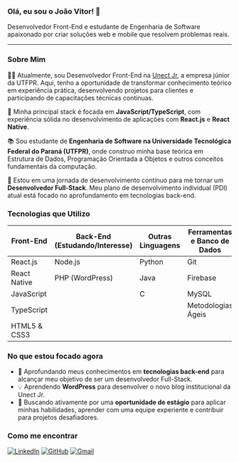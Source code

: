 ### Olá, eu sou o João Vitor! 👋

Desenvolvedor Front-End e estudante de Engenharia de Software apaixonado por criar soluções web e mobile que resolvem problemas reais.

---

### Sobre Mim

👨‍💻 Atualmente, sou Desenvolvedor Front-End na [Unect Jr](https://github.com/unect-jr), a empresa júnior da UTFPR. Aqui, tenho a oportunidade de transformar conhecimento teórico em experiência prática, desenvolvendo projetos para clientes e participando de capacitações técnicas contínuas.

🚀 Minha principal stack é focada em **JavaScript/TypeScript**, com experiência sólida no desenvolvimento de aplicações com **React.js** e **React Native**.

📚 Sou estudante de **Engenharia de Software na Universidade Tecnológica Federal do Paraná (UTFPR)**, onde construo minha base teórica em Estrutura de Dados, Programação Orientada a Objetos e outros conceitos fundamentais da computação.

🌱 Estou em uma jornada de desenvolvimento contínuo para me tornar um **Desenvolvedor Full-Stack**. Meu plano de desenvolvimento individual (PDI) atual está focado no aprofundamento em tecnologias back-end.

### Tecnologias que Utilizo

| Front-End                               | Back-End (Estudando/Interesse) | Outras Linguagens | Ferramentas e Banco de Dados |
| --------------------------------------- | ------------------------------ | ----------------- | ---------------------------- |
| React.js                                | Node.js                        | Python            | Git                          |
| React Native                            | PHP (WordPress)                | Java              | Firebase                     |
| JavaScript                              |                                | C                 | MySQL                        |
| TypeScript                              |                                |                   | Metodologias Ágeis           |
| HTML5 & CSS3                            |                                |                   |                              |

### No que estou focado agora

- 🎯 Aprofundando meus conhecimentos em **tecnologias back-end** para alcançar meu objetivo de ser um desenvolvedor Full-Stack.
- 💡 Aprendendo **WordPress** para desenvolver o novo blog institucional da Unect Jr.
- 🔎 Buscando ativamente por uma **oportunidade de estágio** para aplicar minhas habilidades, aprender com uma equipe experiente e contribuir para projetos desafiadores.

### Como me encontrar

[![LinkedIn](https://img.shields.io/badge/LinkedIn-0077B5?style=for-the-badge&logo=linkedin&logoColor=white)](https://www.linkedin.com/in/jo%C3%A3o-vitor-trindade-9104b4349/)
[![GitHub](https://img.shields.io/badge/GitHub-181717?style=for-the-badge&logo=github&logoColor=white)](https://github.com/JoaoTrindade1404)
[![Gmail](https://img.shields.io/badge/Gmail-D14836?style=for-the-badge&logo=gmail&logoColor=white)](mailto:joaotrindade430@gmail.com)
